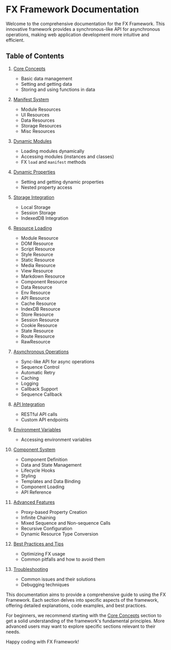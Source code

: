 # FX Framework Documentation

Welcome to the comprehensive documentation for the FX Framework. This innovative framework provides a synchronous-like API for asynchronous operations, making web application development more intuitive and efficient.

## Table of Contents

1. [Core Concepts](./core.md)
   - Basic data management
   - Setting and getting data
   - Storing and using functions in data

2. [Manifest System](./manifest.md)
   - Module Resources
   - UI Resources
   - Data Resources
   - Storage Resources
   - Misc Resources

3. [Dynamic Modules](./dynamic-modules.md)
   - Loading modules dynamically
   - Accessing modules (instances and classes)
   - FX `load` and `manifest` methods

4. [Dynamic Properties](./dynamic-properties.md)
   - Setting and getting dynamic properties
   - Nested property access

5. [Storage Integration](./storage-integration.md)
   - Local Storage
   - Session Storage
   - IndexedDB Integration

6. [Resource Loading](./resource-loading.md)
   - Module Resource
   - DOM Resource
   - Script Resource
   - Style Resource
   - Static Resource
   - Media Resource
   - View Resource
   - Markdown Resource
   - Component Resource
   - Data Resource
   - Env Resource
   - API Resource
   - Cache Resource 
   - IndexDB Resource
   - Store Resource
   - Session Resource
   - Cookie Resource
   - State Resource
   - Route Resource
   - RawResource

7. [Asynchronous Operations](./async-operations.md)
   - Sync-like API for async operations
   - Sequence Control
   - Automatic Retry
   - Caching
   - Logging
   - Callback Support
   - Sequence Callback

8. [API Integration](./api-integration.md)
   - RESTful API calls
   - Custom API endpoints

9. [Environment Variables](./environment-variables.md)
   - Accessing environment variables

10. [Component System](./component-system.md) 
    - Component Definition
    - Data and State Management
    - Lifecycle Hooks
    - Styling
    - Templates and Data Binding
    - Component Loading
    - API Reference
  
11. [Advanced Features](./advanced-features.md)
    - Proxy-based Property Creation
    - Infinite Chaining
    - Mixed Sequence and Non-sequence Calls
    - Recursive Configuration
    - Dynamic Resource Type Conversion

12. [Best Practices and Tips](./best-practices.md)
    - Optimizing FX usage
    - Common pitfalls and how to avoid them

13. [Troubleshooting](./troubleshooting.md)
    - Common issues and their solutions
    - Debugging techniques

This documentation aims to provide a comprehensive guide to using the FX Framework. Each section delves into specific aspects of the framework, offering detailed explanations, code examples, and best practices.

For beginners, we recommend starting with the [Core Concepts](core.md) section to get a solid understanding of the framework's fundamental principles. More advanced users may want to explore specific sections relevant to their needs.

Happy coding with FX Framework!